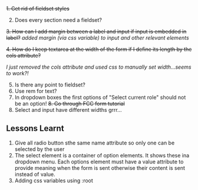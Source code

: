 ~~1. Get rid of fieldset styles~~

2. Does every section need a fieldset?

~~3. How can I add margin between a label and input if input is embedded in label?~~ *added margin (via css variable) to input and other relevant elements*

~~4. How do I keep textarea at the width of the form if I define its length by the cols attribute?~~

*I just removed the cols attribute and used css to manually set width...seems to work?!*

5. Is there any point to fieldset?
6. Use rem for text?
7. In dropdown boxes the first options of "Select current role" should not be an option!
~~8. Go through FCC form tutorial~~ 
9. Select and input have different widths grrr...


## Lessons Learnt
1. Give all radio button sthe same name attribute so only one can be selected by the user
2. The select element is a container of option elements. It shows these ina dropdown menu. Each options element must have a value attribute to provide meaning when the form is sent otherwise their content is sent instead of value.
3. Adding css variables using :root